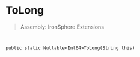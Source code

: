 ﻿

# ToLong

> Assembly: IronSphere.Extensions



```


public static Nullable<Int64>ToLong(String this)
```